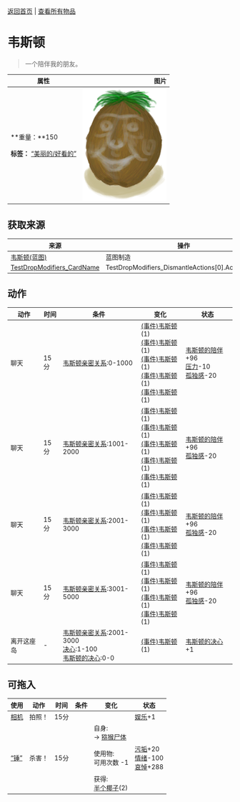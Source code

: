 [返回首页](index.md)   |  [查看所有物品](object.md)
# 韦斯顿  
> 一个陪伴我的朋友。  
  
  属性  |   图片   
 ----  |  ----:   
 **重量：**150<br><br>**标签：**	[“美丽的/好看的”](tag_Pretty.md)  |  ![](Sprite/Weston.png)   
  
## 获取来源  
来源  |  操作  
----  |  ----  
[韦斯顿(蓝图)](Bp_Weston.md)  |  蓝图制造  
[TestDropModifiers_CardName](TestDropModifiers.md)  |  TestDropModifiers_DismantleActions[0].ActionName  
## 动作  
动作  |  时间  |  条件  |  变化  |  状态  
----  |  ----  |  ----  |  ----  |  ----  
聊天  |  15分  |  [韦斯顿亲密关系](WestonPropinquity.md):0-1000  |  [(事件)韦斯顿](Event_Weston0a.md)(1)<br>[(事件)韦斯顿](Event_Weston0b.md)(1)<br>[(事件)韦斯顿](Event_Weston0c.md)(1)<br>[(事件)韦斯顿](Event_Weston0d.md)(1)<br>[(事件)韦斯顿](Event_Weston0e.md)(1)  |  [韦斯顿的陪伴](WestonCompany.md)+96<br>[压力](Stress.md)-10<br>[孤独感](Loneliness.md)-20  
聊天  |  15分  |  [韦斯顿亲密关系](WestonPropinquity.md):1001-2000  |  [(事件)韦斯顿](Event_Weston1a.md)(1)<br>[(事件)韦斯顿](Event_Weston1b.md)(1)<br>[(事件)韦斯顿](Event_Weston1c.md)(1)<br>[(事件)韦斯顿](Event_Weston1d.md)(1)<br>[(事件)韦斯顿](Event_Weston1e.md)(1)  |  [韦斯顿的陪伴](WestonCompany.md)+96<br>[孤独感](Loneliness.md)-20  
聊天  |  15分  |  [韦斯顿亲密关系](WestonPropinquity.md):2001-3000  |  [(事件)韦斯顿](Event_Weston2a.md)(1)<br>[(事件)韦斯顿](Event_Weston2b.md)(1)<br>[(事件)韦斯顿](Event_Weston2c.md)(1)<br>[(事件)韦斯顿](Event_Weston2d.md)(1)  |  [韦斯顿的陪伴](WestonCompany.md)+96<br>[孤独感](Loneliness.md)-20  
聊天  |  15分  |  [韦斯顿亲密关系](WestonPropinquity.md):3001-5000  |  [(事件)韦斯顿](Event_Weston3a.md)(1)<br>[(事件)韦斯顿](Event_Weston3b.md)(1)<br>[(事件)韦斯顿](Event_Weston3c.md)(1)<br>[(事件)韦斯顿](Event_Weston3d.md)(1)  |  [韦斯顿的陪伴](WestonCompany.md)+96<br>[孤独感](Loneliness.md)-20  
离开这座岛  |  -  |  [韦斯顿亲密关系](WestonPropinquity.md):2001-3000<br>[决心](Determination.md):1-100<br>[韦斯顿的决心](WestonDetermination.md):0-0  |  [(事件)韦斯顿](Event_WestonIslandEscape1.md)(1)  |  [韦斯顿的决心](WestonDetermination.md)+1  
## 可拖入  
使用  |  动作  |  时间  |  条件  |  变化  |  状态  
----  |  ----  |  ----  |  ----  |  ----  |  ----  
[相机](Camera.md)  |  拍照！  |  15分  |    |    |  [娱乐](Entertainment.md)+1  
[“锤”](tag_Hammer.md)  |  杀害！  |  15分  |    |  自身:<br>→ [猕猴尸体](MacaqueCarcass.md)<br><br>使用物:<br>可用次数  -1<br><br>获得:<br>[半个椰子](CoconutHalf.md)(2)<br>  |  [污垢](Filth.md)+20<br>[情绪](Morale.md)-100<br>[哀悼](Mourning.md)+288  
